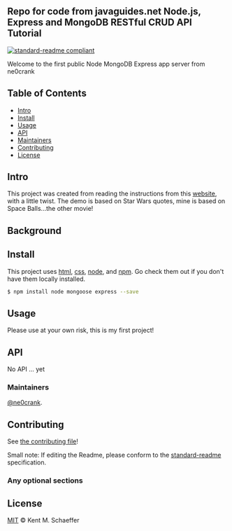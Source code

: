 ## Repo for code from javaguides.net Node.js, Express and MongoDB RESTful CRUD API Tutorial 

[![standard-readme compliant](https://img.shields.io/badge/readme%20style-standard-brightgreen.svg?style=flat-square)](https://ne0crank.github.io/kentmschaeffer)

Welcome to the first public Node MongoDB Express app server from ne0crank

## Table of Contents

- [Intro](#intro)
- [Install](#install)
- [Usage](#usage)
- [API](#api)
- [Maintainers](#maintainers)
- [Contributing](#contributing)
- [License](#license)

## Intro

This project was created from reading the instructions from this [website](https://zellwk.com/blog/crud-express-mongodb/), with a little twist. The demo is based on Star Wars quotes, mine is based on Space Balls...the other movie!

## Background

## Install

This project uses [html](), [css](), [node](http://nodejs.org), and [npm](https://npmjs.com). Go check them out if you don't have them locally installed.

```sh
$ npm install node mongoose express --save
```

## Usage

Please use at your own risk, this is my first project!

## API

No API ... yet

### Maintainers

[@ne0crank](https://github.com/ne0crank).

## Contributing

See [the contributing file](CONTRIBUTING.md)!

Small note: If editing the Readme, please conform to the [standard-readme](https://github.com/RichardLitt/standard-readme) specification.

### Any optional sections

## License

[MIT](LICENSE) © Kent M. Schaeffer
